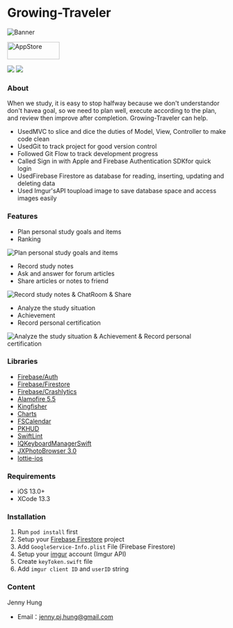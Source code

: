 # Growing-Traveler

![Banner](https://i.imgur.com/N2ozLuu.png)


<a href="https://apps.apple.com/tw/app/成長旅客/id1619736522">
    <img src="https://i.imgur.com/XVAqDys.png" alt="AppStore" width="120px" height="40px"/>
</a>

<BR>

<p>
    <img src="https://img.shields.io/badge/platform-iOS-lightgrey">
    <img src="https://img.shields.io/badge/version-1.1-yellow">
</p>

### About
When we study, it is easy to stop halfway because we don't understandor don't havea goal, so we need to
plan well, execute according to the plan, and review then improve after completion. Growing-Traveler can help.
 - UsedMVC to slice and dice the duties of Model, View, Controller to make code clean
 - UsedGit to track project for good version control
 - Followed Git Flow to track development progress
 - Called Sign in with Apple and Firebase Authentication SDKfor quick login
 - UsedFirebase Firestore as database for reading, inserting, updating and deleting data
 - Used Imgur'sAPI toupload image to save database space and access images easily

### Features
 - Plan personal study goals and items
 - Ranking
 
 ![Plan personal study goals and items](https://i.imgur.com/6ljGN1Z.png)

 - Record study notes
 - Ask and answer for forum articles
 - Share articles or notes to friend

![Record study notes & ChatRoom & Share](https://i.imgur.com/O8Ynumy.png)

 - Analyze the study situation
 - Achievement
 - Record personal certification

![Analyze the study situation & Achievement & Record personal certification](https://i.imgur.com/8V6fFSD.png)

### Libraries
 - [Firebase/Auth](https://github.com/firebase/firebase-ios-sdk)
 - [Firebase/Firestore](https://github.com/firebase/firebase-ios-sdk)
 - [Firebase/Crashlytics](https://github.com/firebase/firebase-ios-sdk)
 - [Alamofire 5.5](https://github.com/Alamofire/Alamofire)
 - [Kingfisher](https://github.com/onevcat/Kingfisher)
 - [Charts](https://github.com/danielgindi/Charts)
 - [FSCalendar](https://github.com/WenchaoD/FSCalendar)
 - [PKHUD](https://github.com/pkluz/PKHUD)
 - [SwiftLint](https://github.com/realm/SwiftLint)
 - [IQKeyboardManagerSwift](https://github.com/hackiftekhar/IQKeyboardManager)
 - [JXPhotoBrowser 3.0](https://github.com/JiongXing/PhotoBrowser)
 - [lottie-ios](https://github.com/airbnb/lottie-ios)

### Requirements
 - iOS 13.0+
 - XCode 13.3

### Installation
1. Run `pod install` first
2. Setup your [Firebase Firestore](https://console.firebase.google.com/u/0/) project
3. Add `GoogleService-Info.plist` File (Firebase Firestore)
4. Setup your [imgur](https://api.imgur.com/) account (Imgur API)
5. Create `keyToken.swift` file
6. Add `imgur client ID` and `userID` string

### Content
Jenny Hung
 - Email：[jenny.pj.hung@gmail.com](mailto:jenny.pj.hung@gmail.com)
